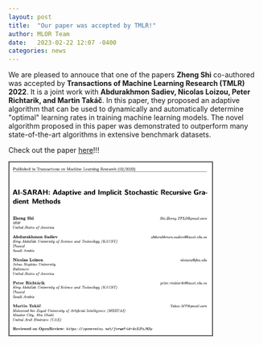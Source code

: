 ```yaml
---
layout: post
title:  "Our paper was accepted by TMLR!"
author: MLOR Team
date:   2023-02-22 12:07 -0400
categories: news
---
```

<style>
.center {
  display: block;
  margin-left: auto;
  margin-right: auto;
  width: 50%;
}
img {
  border: 2px solid #555;
}
</style>
<script src="https://kit.fontawesome.com/7812f4f196.js" crossorigin="anonymous"></script>

We are pleased to annouce that one of the papers <b>Zheng Shi</b> <a href="https://www.linkedin.com/in/zhengmartinshi/"><i class="fab fa-linkedin"></i></a> co-authored was accepted by <b>Transactions of Machine Learning Research (TMLR) 2022</b>. It is a joint work with <b>Abdurakhmon Sadiev, Nicolas Loizou, Peter Richtarik, and Martin Takáč</b>.
In this paper, they proposed an adaptive algorithm that can be used to dynamically and automatically determine "optimal" learning rates in training machine learning models. The novel algorithm proposed in this paper was demonstrated to outperform many state-of-the-art algorithms in extensive benchmark datasets.

Check out the paper <a href="https://openreview.net/pdf?id=WoXJFsJ6Zw">here</a>!!!


<img src="/blogpics/paper_tmlr.png" alt="" style="width:80%;">


